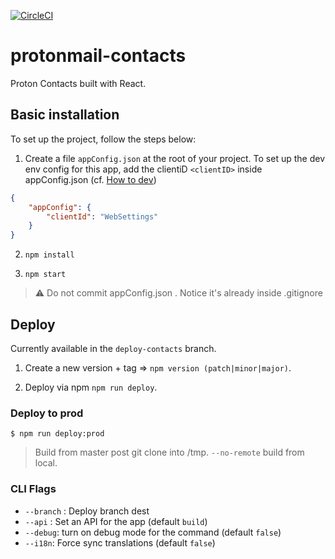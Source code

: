 [![CircleCI](https://circleci.com/gh/ProtonMail/proton-contacts.svg?style=svg)](https://circleci.com/gh/ProtonMail/proton-contacts)

# protonmail-contacts

Proton Contacts built with React.

## Basic installation

To set up the project, follow the steps below:

1. Create a file `appConfig.json` at the root of your project. To set up the dev env config for this app, add the clientiD `<clientID>` inside appConfig.json (cf. [How to dev](https://github.com/ProtonMail/proton-pack#dev-env))

```json
{
    "appConfig": {
        "clientId": "WebSettings"
    }
}
```

2. `npm install`

3. `npm start`

>:warning: Do not commit appConfig.json . Notice it's already inside .gitignore

## Deploy

Currently available in the `deploy-contacts` branch.

1. Create a new version + tag => `npm version (patch|minor|major)`.

2. Deploy via npm `npm run deploy`.

### Deploy to prod

`$ npm run deploy:prod` 

> Build from master post git clone into /tmp. `--no-remote` build from local.


### CLI Flags

- `--branch` : Deploy branch dest
- `--api` : Set an API for the app (default `build`)
- `--debug`: turn on debug mode for the command (default `false`)
- `--i18n`: Force sync translations (default `false`)
